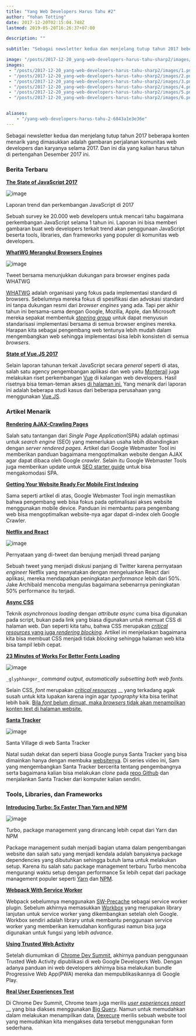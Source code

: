 ```yaml
---
title: "Yang Web Developers Harus Tahu #2"
author: "Yohan Totting"
date: 2017-12-20T02:15:04.748Z
lastmod: 2019-05-20T16:26:37+07:00

description: ""

subtitle: "Sebagai newsletter kedua dan menjelang tutup tahun 2017 beberapa konten menarik yang dimasukkan adalah gambaran perjalanan komunitas web…"

image: "/posts/2017-12-20_yang-web-developers-harus-tahu-sharp2/images/1.png" 
images:
 - "/posts/2017-12-20_yang-web-developers-harus-tahu-sharp2/images/1.png" 
 - "/posts/2017-12-20_yang-web-developers-harus-tahu-sharp2/images/2.png" 
 - "/posts/2017-12-20_yang-web-developers-harus-tahu-sharp2/images/3.png" 
 - "/posts/2017-12-20_yang-web-developers-harus-tahu-sharp2/images/4.png" 
 - "/posts/2017-12-20_yang-web-developers-harus-tahu-sharp2/images/5.png" 
 - "/posts/2017-12-20_yang-web-developers-harus-tahu-sharp2/images/6.png" 


aliases:
    - "/yang-web-developers-harus-tahu-2-6843a1e3e36e"
---
```


Sebagai newsletter kedua dan menjelang tutup tahun 2017 beberapa konten menarik yang dimasukkan adalah gambaran perjalanan komunitas web developers dan karyanya selama 2017. Dan ini dia yang kalian harus tahun di pertengahan Desember 2017 ini.

### Berita Terbaru

[**The State of JavaScript 2017**](https://stateofjs.com/)




![image](/posts/2017-12-20_yang-web-developers-harus-tahu-sharp2/images/1.png)

Laporan trend dan perkembangan JavaScript di 2017



Sebuah survey ke 20.000 web developers untuk mencari tahu bagaimana perkembangan JavaScript selama 1 tahun ini. Laporan ini bisa memberi gambaran buat web developers terkait trend akan penggunaan JavaScript beserta tools, libraries, dan frameworks yang populer di komunitas web developers.

[**WhatWG Merangkul Browsers Engines**](https://blog.whatwg.org/working-mode-changes)




![image](/posts/2017-12-20_yang-web-developers-harus-tahu-sharp2/images/2.png)

Tweet bersama menunjukkan dukungan para browser engines pada WHATWG



[WHATWG](http://whatwg.org) adalah organisasi yang fokus pada implementasi standard di browsers. Sebelumnya mereka fokus di spesifikasi dan advokasi standard ini tanpa dukungan resmi dari _browser engines_ yang ada. Tapi per akhir tahun ini bersama-sama dengan Google, Mozilla, Apple, dan Microsoft mereka sepakat membentuk [_steering group_](https://github.com/whatwg/sg) untuk dapat menyusun standarisasi implementasi bersama di semua browser engines mereka. Harapan kita sebagai pengembang web tentunya lebih mudah dalam mengembangkan web sehingga implementasi bisa lebih konsisten di semua _browsers_.

[**State of Vue.JS 2017**](https://www.monterail.com/state-of-vuejs-report?portalId=1667658&amp;hsFormKey=bd988f532a9fcd878a6f5d1c57e14442&amp;submissionGuid=a84ae15f-8e6a-49aa-a0df-326307c8c16b#module_150892825232422)

Selain laporan tahunan terkait JavaScript secara _general_ seperti di atas, salah satu agency pengembangan aplikasi dan web yaitu [Monterail](https://www.monterail.com) juga melakukan riset perkembangan [Vue](https://vuejs.org/) di kalangan web developers. Hasil risetnya bisa teman-teman akses [di halaman ini.](https://www.monterail.com/state-of-vuejs-report?portalId=1667658&amp;hsFormKey=bd988f532a9fcd878a6f5d1c57e14442&amp;submissionGuid=a84ae15f-8e6a-49aa-a0df-326307c8c16b#module_150892825232422) Yang menarik dari laporan ini adalah beberapa studi kasus dari beberapa perusahaan yang menggunakan [Vue.JS](https://vuejs.org/).

### Artikel Menarik

[**Rendering AJAX-Crawling Pages**](https://webmasters.googleblog.com/2017/12/rendering-ajax-crawling-pages.html)

Salah satu tantangan dari _Single Page Application_(SPA) adalah optimasi untuk _search engine_ (SEO) yang memerlukan usaha lebih dibandingkan dengan _server rendered pages_. Artikel dari Google Webmaster Tool ini memberikan panduan bagaimana mengoptimalkan website dengan AJAX agar dapat dibaca oleh Google _crawler_. Selain itu Google Webmaster Tools juga memberikan update untuk [SEO starter guide](https://webmasters.googleblog.com/2017/12/a-revamped-seo-starter-guide_12.html) untuk bisa mengakomodasi SPA.

[**Getting Your Website Ready For Mobile First Indexing**](https://webmasters.googleblog.com/2017/12/getting-your-site-ready-for-mobile.html)

Sama seperti artikel di atas, Google Webmaster Tool ingin memastikan bahwa pengembang web bisa fokus pada optimalisasi akses website menggunakan mobile device. Panduan ini membantu para pengembang web bisa mengoptimalkan website-nya agar dapat di-index oleh Google Crawler.

[**Netflix and React**](https://jakearchibald.com/2017/netflix-and-react/)




![image](/posts/2017-12-20_yang-web-developers-harus-tahu-sharp2/images/3.png)

Pernyataan yang di-tweet dan berujung menjadi thread panjang



Sebuah tweet yang menjadi diskusi panjang di Twitter karena pernyataan _engineer_ Netflix yang menyatakan dengan mengeluarkan React dari aplikasi, mereka mendapatkan peningkatan _performance_ lebih dari 50%. Jake Archibald mencoba mengulas bagaimana sebenarnya peningkatan 50% performance itu terjadi.

[**Async CSS**](https://www.filamentgroup.com/lab/async-css.html)

Teknik _asynchronous loading_ dengan _attribute_ _async_ cuma bisa digunakan pada script, bukan pada link yang biasa digunakan untuk memuat CSS di halaman web. Dan seperti kita tahu, bahwa CSS merupakan [_critical resources_ yang juga _rendering blocking_](http://Flash%20of%20Unstyled%20Content%22%20%28FOUC%29). Artikel ini menjelaskan bagaimana kita bisa membuat CSS menjadi tidak _blocking_ sehingga halaman web kita bisa tampil lebih cepat.

[**23 Minutes of Works For Better Fonts Loading**](https://www.zachleat.com/web/23-minutes/)




![image](/posts/2017-12-20_yang-web-developers-harus-tahu-sharp2/images/4.png)

`_glyphhanger_` _command output, automatically subsetting both web fonts._



Selain CSS, _font_ merupakan [_critical resources_](https://developers.google.com/web/fundamentals/performance/critical-rendering-path/) __ yang terkadang agak susah untuk kita lupakan karena ingin agar _typography_ kita bisa terlihat lebih baik. [Bila _font_ belum dimuat, maka _browsers_ tidak akan menampilkan konten text di halaman website.](https://developers.google.com/web/fundamentals/performance/optimizing-content-efficiency/webfont-optimization)

[**Santa Tracker**](https://www.youtube.com/watch?list=PLNYkxOF6rcIAQ-xb-Y04twWvKJU6N2UVm&amp;time_continue=1&amp;v=k-xHlo634jM)




![image](/posts/2017-12-20_yang-web-developers-harus-tahu-sharp2/images/5.png)

Santa Village di web Santa Tracker



Natal sudah dekat dan seperti biasa Google punya Santa Tracker yang bisa dimainkan hanya dengan membuka [websitenya](https://santatracker.google.com/). Di series video ini, Sam yang mengembangkan Santa Tracker bercerita tentang pengembangnya serta bagaimana kalian bisa melakukan _clone_ pada [repo Github](https://github.com/google/santa-tracker-web) dan menjalankan Santa Tracker dari komputer kalian sendiri.

### Tools, Libraries, dan Frameworks

[**Introducing Turbo: 5x Faster Than Yarn and NPM**](https://medium.com/@ericsimons/introducing-turbo-5x-faster-than-yarn-npm-and-runs-natively-in-browser-cc2c39715403)




![image](/posts/2017-12-20_yang-web-developers-harus-tahu-sharp2/images/6.png)

Turbo, package management yang dirancang lebih cepat dari Yarn dan NPM



Package management sudah menjadi bagian utama dalam pengembangan website dan salah satu yang menjadi kendala adalah banyaknya package dependencies yang dibutuhkan sehingga butuh lama untuk melakukan setup. Karena itu salah satu package management terbaru Turbo mencoba mengurangi waktu setup dengan performance 5x lebih cepat dari package management populer seperti [Yarn](https://yarnpkg.com) dan [NPM](https://www.npmjs.com/).

[**Webpack With Service Worker**](https://webpack.js.org/guides/progressive-web-application/)

Webpack sebelumnya menggunakan [SW-Precache](https://github.com/GoogleChromeLabs/sw-precache) sebagai service worker plugin. Sebelum akhirnya memasukkan [Workbox](https://developers.google.com/web/tools/workbox/) yang merupakan library lanjutan untuk service worker yang dikembangkan setelah oleh Google. Workbox sendiri adalah library untuk membantu penggunaan service worker yang memberikan kemudahan konfigurasi namun bisa juga digunakan untuk fungsi yang lebih _advance_.

[**Using Trusted Web Activity**](https://developers.google.com/web/updates/2017/10/using-twa)

Setelah diumumkan di [Chrome Dev Summit](https://medium.com/wwwid/pembelajaran-yang-saya-dapatkan-dari-chrome-dev-summit-untuk-indonesia-95adb25aad56), akhirnya panduan penggunaan Trusted Web Activity dipublikasi di web Google Developers Web. Dengan adanya panduan ini web developers akhirnya bisa melakukan bundle Progressive Web App(PWA) mereka dan mempublikasikannya di Google Play.

[**Real User Experiences Test**](https://ruxt.dexecure.com/)

Di Chrome Dev Summit, Chrome team juga merilis [_user experiences report_](https://developers.google.com/web/tools/chrome-user-experience-report/) __ yang bisa diakses menggunakan [Big Query](https://bigquery.cloud.google.com/dataset/chrome-ux-report:chrome_ux_report). Namun untuk memudahkan dalam melakukan menampilkan data, [Dexecure](https://dexecure.com/) merilis sebuah website tool yang memudahkan kita mengakses data tersebut menggunakan form sederhana.

